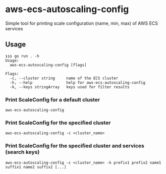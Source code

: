 # aws-ecs-autoscaling-config

Simple tool for printing scale configuration (name, min, max) of AWS ECS services

## Usage

```
❯❯❯ go run . -h
Usage:
  aws-ecs-autoscaling-config [flags]

Flags:
  -c, --cluster string     name of the ECS cluster
  -h, --help               help for aws-ecs-autoscaling-config
  -k, --keys stringArray   keys used for filter results
```

### Print ScaleConfig for a default cluster
`aws-ecs-autoscaling-config`

### Print ScaleConfig for the specified cluster
`aws-ecs-autoscaling-config -c <cluster_name>`

### Print ScaleConfig for the specified cluster and services (search keys)
`aws-ecs-autoscaling-config -c <cluster_name> -k prefix1 prefix2 name1 suffix1 name2 suffix2 [...]`
